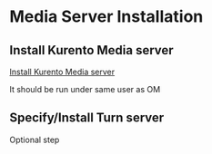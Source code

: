 <!-- 
# Licensed under the Apache License, Version 2.0 (the "License") http://www.apache.org/licenses/LICENSE-2.0 -->

# Media Server Installation

## Install Kurento Media server

<a href="https://doc-kurento.readthedocs.io/en/stable/user/installation.html">Install Kurento Media server</a>
<div class="bd-callout bd-callout-danger">
	It should be run under same user as OM
</div>

## Specify/Install Turn server

<div class="bd-callout bd-callout-info">Optional step</div>
